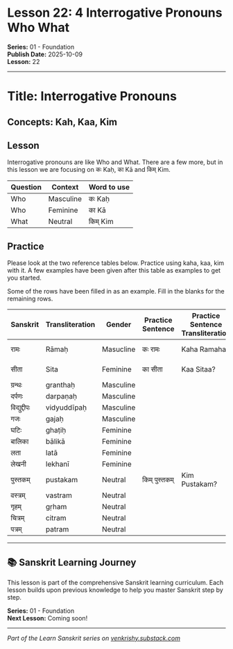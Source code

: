 # Lesson 22: 4 Interrogative Pronouns Who What

**Series:** 01 - Foundation  
**Publish Date:** 2025-10-09  
**Lesson:** 22

---

# Title: Interrogative Pronouns
## Concepts: Kah, Kaa, Kim 

## Lesson

Interrogative pronouns are like Who and What.  There are a few more, but in this lesson we are focusing on कः  Kaḥ, का  Kā  and किम्  Kim.  

| Question | Context   | Word to use |
| -------- | --------- | ----------- |
| Who      | Masculine | कः  Kaḥ     |
| Who      | Feminine  | का  Kā      |
| What     | Neutral   | किम्  Kim   |

## Practice
Please look at the two reference tables below.  Practice using kaha, kaa, kim with it.  A few examples have been given after this table as examples to get you started.

Some of the rows have been filled in as an example.  Fill in the blanks for the remaining rows. 

| Sanskrit     | Transliteration | Gender    | Practice Sentence | Practice Sentence Transliteration | Practice Sentence Meaning |
| ------------ | --------------- | --------- | ----------------- | --------------------------------- | ------------------------- |
| रामः         | Rāmaḥ           | Masucline | कः रामः           | Kaha Ramaha?                      | Who is Rama?              |
| सीता         | Sita            | Feminine  | का सीता           | Kaa Sitaa?                        | Who is Sita               |
| ग्रन्थः      | granthaḥ        | Masculine |                   |                                   |                           |
| दर्पणः       | darpaṇaḥ        | Masculine |                   |                                   |                           |
| विद्युद्दीपः | vidyuddīpaḥ     | Masculine |                   |                                   |                           |
| गजः          | gajaḥ           | Masculine |                   |                                   |                           |
| घटिः         | ghaṭiḥ          | Feminine  |                   |                                   |                           |
| बालिका       | bālikā          | Feminine  |                   |                                   |                           |
| लता          | latā            | Feminine  |                   |                                   |                           |
| लेखनी        | lekhanī         | Feminine  |                   |                                   |                           |
| पुस्तकम्     | pustakam        | Neutral   | किम् पुस्तकम्     | Kim Pustakam?                     | What book?                |
| वस्त्रम्     | vastram         | Neutral   |                   |                                   |                           |
| गृहम्        | gṛham           | Neutral   |                   |                                   |                           |
| चित्रम्      | citram          | Neutral   |                   |                                   |                           |
| पत्रम्       | patram          | Neutral   |                   |                                   |                           |

---

## 📚 Sanskrit Learning Journey

This lesson is part of the comprehensive Sanskrit learning curriculum. Each lesson builds upon previous knowledge to help you master Sanskrit step by step.

**Series:** 01 - Foundation  
**Next Lesson:** Coming soon!

---
*Part of the Learn Sanskrit series on [venkrishy.substack.com](https://venkrishy.substack.com/s/learn_sanskrit)*
